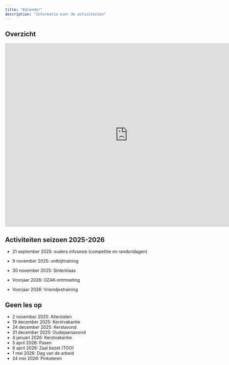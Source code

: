 ```yaml
---
title: "Kalender"
description: "Informatie over de activiteiten"
---
```


## Overzicht

<iframe 
  src="https://calendar.google.com/calendar/embed?showTitle=0&showDate=0&showPrint=0&showCalendars=0&showTz=0&mode=AGENDA&height=600&wkst=1&bgcolor=%23FFFFFF&src=judo.oosterzele%40gmail.com&color=%232952A3&ctz=Europe%2FBrussels" 
  style="border: 0" 
  width="800" 
  height="600" 
  frameborder="0" 
  scrolling="no">
</iframe>

## Activiteiten seizoen 2025-2026

- 21 september 2025: ouders infosesie (competitie en randoridagen)
- 9 november 2025: ontbijttraining
- 30 november 2025: Sinterklaas
  
- Voorjaar 2026: OZAK-ontmoeting
- Voorjaar 2026: Vriendjestraining

## Geen les op

- 2 november 2025: Allerzielen
- 19 december 2025: Kerstvakantie
- 24 december 2025: Kerstavond
- 31 december 2025: Oudejaarsavond
- 4 januari 2026: Kerstvakantie
- 5 april 2026: Pasen
- 8 april 2026: Zaal bezet (TOO)
- 1 mei 2026: Dag van de arbeid
- 24 mei 2026: Pinksteren
<!-- TODO: geen les op -->
